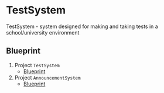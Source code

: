 # TestSystem

TestSystem - system designed for making and taking tests in a school/university environment

## Blueprint

1. Project `TestSystem`
    * [Blueprint](blueprint/TEST.md)
2. Project `AnnouncementSystem`
    * [Blueprint](blueprint/ANNOUNCEMENT.md)
